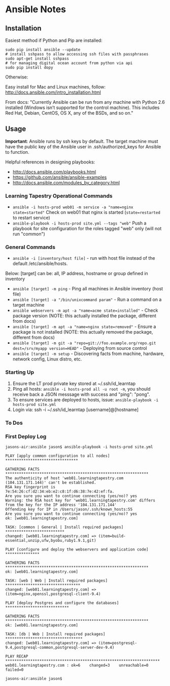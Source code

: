 # Ansible Notes

## Installation

Easiest method if Python and Pip are installed:

```
sudo pip install ansible --update
# install sshpass to allow accessing ssh files with passphrases
sudo apt-get install sshpass
# for managing digital ocean account from python via api
sudo pip install dopy
```
Otherwise:

Easy install for Mac and Linux machines, follow: http://docs.ansible.com/intro_installation.html

From docs:  "Currently Ansible can be run from any machine with Python 2.6 installed (Windows isn’t supported for the control machine). This includes Red Hat, Debian, CentOS, OS X, any of the BSDs, and so on."

## Usage

**Important**:  Ansible runs by ssh keys by default.  The target machine must have the public key of the Ansible user in .ssh/authorized_keys for Ansible to function.

Helpful references in designing playbooks:  

- http://docs.ansible.com/playbooks.html
- https://github.com/ansible/ansible-examples
- http://docs.ansible.com/modules_by_category.html

### Learning Tapestry Operational Commands

- ```ansible -i hosts-prod web01 -m service -a "name=nginx state=started"```  Check on web01 that nginx is started (```state=restarted``` to restart service)
- ```ansible-playbook -i hosts-prod site.yml --tags "web"``` Push a playbook for site configuration for the roles tagged "web" only (will not run "common")


### General Commands

- ```ansible -i [inventory/host file]``` - run with host file instead of the default /etc/ansible/hosts.  

Below: [target] can be: all, IP address, hostname or group defined in inventory

- ```ansible [target] -m ping``` - Ping all machines in Ansible inventory (host file)
- ```ansible [target] -a "/bin/unixcommand param"``` - Run a command on a target machine
- ```ansible webservers -m apt -a "name=acme state=installed"``` - Check package version (NOTE: this actually installed the package, different from docs)
- ```ansible [target] -m apt -a "name=nginx state=removed"``` - Ensure a package is not installed  (NOTE: this actually removed the package, different from docs)
- ```ansible [target] -m git -a "repo=git://foo.example.org/repo.git dest=/srv/myapp version=HEAD"``` - Deploying from source control
- ```ansible [target] -m setup``` - Discovering facts from machine, hardware, network config, Linux distro, etc.

### Starting Up
1. Ensure the LT prod private key stored at ~/.ssh/id_learntap
2. Ping all hosts:  ```ansible -i hosts-prod all -u root -m```, you should receive back a JSON messsage with success and "ping": "pong".
3. To ensure services are deployed to hosts, issue: ```ansible-playbook -i hosts-prod site.yml```
4. Login via: ssh -i ~/.ssh/id_learntap [username]@[hostname]

### To Dos

### First Deploy Log

```
jasons-air:ansible jason$ ansible-playbook -i hosts-prod site.yml

PLAY [apply common configuration to all nodes] ******************************** 

GATHERING FACTS *************************************************************** 
The authenticity of host 'web01.learningtapestry.com (104.131.171.144)' can't be established.
RSA key fingerprint is 7e:54:26:cf:d2:34:eb:e2:c8:1f:d6:38:7e:42:ef:fa.
Are you sure you want to continue connecting (yes/no)? yes
Warning: the RSA host key for 'web01.learningtapestry.com' differs from the key for the IP address '104.131.171.144'
Offending key for IP in /Users/jason/.ssh/known_hosts:55
Are you sure you want to continue connecting (yes/no)? yes
ok: [web01.learningtapestry.com]

TASK: [common | General | Install required packages] ************************** 
changed: [web01.learningtapestry.com] => (item=build-essential,unzip,ufw,byobu,ruby1.9.1,git)

PLAY [configure and deploy the webservers and application code] *************** 

GATHERING FACTS *************************************************************** 
ok: [web01.learningtapestry.com]

TASK: [web | Web | Install required packages] ********************************* 
changed: [web01.learningtapestry.com] => (item=nginx,openssl,postgresql-client-9.4)

PLAY [deploy Postgres and configure the databases] **************************** 

GATHERING FACTS *************************************************************** 
ok: [web01.learningtapestry.com]

TASK: [db | Web | Install required packages] ********************************** 
changed: [web01.learningtapestry.com] => (item=postgresql-9.4,postgresql-common,postgresql-server-dev-9.4)

PLAY RECAP ******************************************************************** 
web01.learningtapestry.com : ok=6    changed=3    unreachable=0    failed=0   

jasons-air:ansible jason$ 
```

